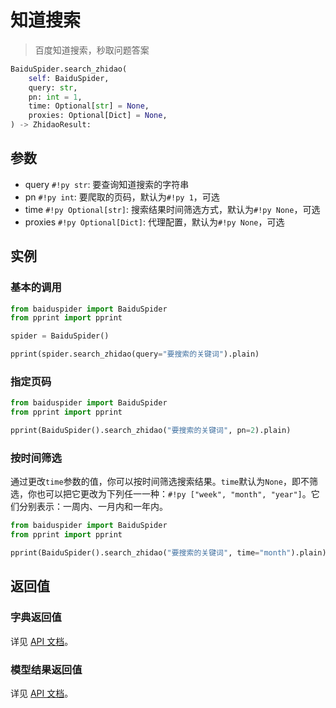 # 知道搜索

> 百度知道搜索，秒取问题答案

```python
BaiduSpider.search_zhidao(
    self: BaiduSpider,
    query: str,
    pn: int = 1,
    time: Optional[str] = None,
    proxies: Optional[Dict] = None,
) -> ZhidaoResult:
```

## 参数

- query `#!py str`: 要查询知道搜索的字符串
- pn `#!py int`: 要爬取的页码，默认为`#!py 1`，可选
- time `#!py Optional[str]`: 搜索结果时间筛选方式，默认为`#!py None`，可选
- proxies `#!py Optional[Dict]`: 代理配置，默认为`#!py None`，可选

## 实例

### 基本的调用

```python
from baiduspider import BaiduSpider
from pprint import pprint

spider = BaiduSpider()

pprint(spider.search_zhidao(query="要搜索的关键词").plain)
```

### 指定页码

```python
from baiduspider import BaiduSpider
from pprint import pprint

pprint(BaiduSpider().search_zhidao("要搜索的关键词", pn=2).plain)
```

### 按时间筛选

通过更改`time`参数的值，你可以按时间筛选搜索结果。`time`默认为`None`，即不筛选，你也可以把它更改为下列任一一种：`#!py ["week", "month", "year"]`。它们分别表示：一周内、一月内和一年内。

```python
from baiduspider import BaiduSpider
from pprint import pprint

pprint(BaiduSpider().search_zhidao("要搜索的关键词", time="month").plain)  # 仅显示发布时间在一个月内的问答
```

## 返回值

### 字典返回值

详见 [API 文档](/api/baiduspider/__init__.html#baiduspider.__init__.BaiduSpider.search_zhidao)。

### 模型结果返回值

详见 [API 文档](/api/baiduspider/models/zhidao.html)。
